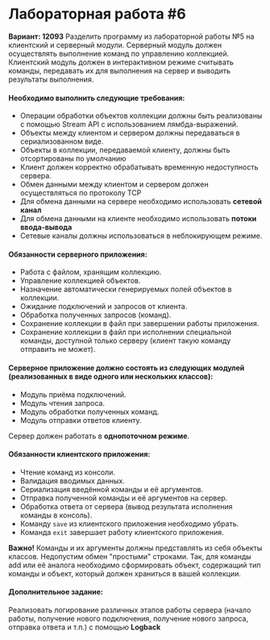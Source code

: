 # Лабораторная работа #6
**Вариант: 12093**
Разделить программу из лабораторной работы №5 на клиентский и серверный модули. Серверный модуль должен осуществлять выполнение команд по управлению коллекцией. Клиентский модуль должен в интерактивном режиме считывать команды, передавать их для выполнения на сервер и выводить результаты выполнения.
#### Необходимо выполнить следующие требования:
* Операции обработки объектов коллекции должны быть реализованы с помощью Stream API с использованием лямбда-выражений.
* Объекты между клиентом и сервером должны передаваться в сериализованном виде.
* Объекты в коллекции, передаваемой клиенту, должны быть отсортированы по умолчанию
* Клиент должен корректно обрабатывать временную недоступность сервера.
* Обмен данными между клиентом и сервером должен осуществляться по протоколу TCP
* Для обмена данными на сервере необходимо использовать **сетевой канал**
* Для обмена данными на клиенте необходимо использовать **потоки ввода-вывода**
* Сетевые каналы должны использоваться в неблокирующем режиме.

#### Обязанности серверного приложения:
* Работа с файлом, хранящим коллекцию.
* Управление коллекцией объектов.
* Назначение автоматически генерируемых полей объектов в коллекции.
* Ожидание подключений и запросов от клиента.
* Обработка полученных запросов (команд).
* Сохранение коллекции в файл при завершении работы приложения.
* Сохранение коллекции в файл при исполнении специальной команды, доступной только серверу (клиент такую команду отправить не может).

#### Серверное приложение должно состоять из следующих модулей (реализованных в виде одного или нескольких классов):
* Модуль приёма подключений.
* Модуль чтения запроса.
* Модуль обработки полученных команд.
* Модуль отправки ответов клиенту.

Сервер должен работать в **однопоточном режиме**.

#### Обязанности клиентского приложения:
* Чтение команд из консоли.
* Валидация вводимых данных.
* Сериализация введённой команды и её аргументов.
* Отправка полученной команды и её аргументов на сервер.
* Обработка ответа от сервера (вывод результата исполнения команды в консоль).
* Команду `save` из клиентского приложения необходимо убрать.
* Команда `exit` завершает работу клиентского приложения.

**Важно!** Команды и их аргументы должны представлять из себя объекты классов. Недопустим обмен "простыми" строками. Так, для команды add или её аналога необходимо сформировать объект, содержащий тип команды и объект, который должен храниться в вашей коллекции.
#### Дополнительное задание:
Реализовать логирование различных этапов работы сервера (начало работы, получение нового подключения, получение нового запроса, отправка ответа и т.п.) с помощью **Logback**


